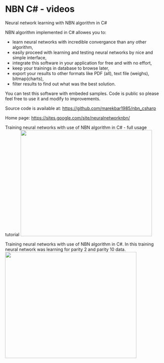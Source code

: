 # NBN C# - videos #

Neural network learning with NBN algorithm in C#

NBN algorithm implemented in C# allowes you to:
  * learn neural networks with incredible convergance than any other algorithm,
  * easily proceed with learning and testing neural networks by nice and simple interface,
  * integrate this software in your application for free and with no effort,
  * keep your trainings in database to browse later,
  * export your results to other formats like PDF (all), text file (weighs), bitmap(charts),
  * filter results to find out what was the best solution.

You can test this software with embeded samples. Code is public so please feel free to use it and modify to improvements.

Source code is available at: https://github.com/marekbar1985/nbn_csharp

Home page: https://sites.google.com/site/neuralnetworknbn/

Training neural networks with use of NBN algorithm in C# - full usage tutorial
<a href='http://www.youtube.com/watch?feature=player_embedded&v=JOFYWt2Eqs8' target='_blank'><img src='http://img.youtube.com/vi/JOFYWt2Eqs8/0.jpg' width='425' height=344 /></a>



Training neural networks with use of NBN algorithm in C#. In this training neural network was learning for parity 2 and parity 10 data.
<a href='http://www.youtube.com/watch?feature=player_embedded&v=HSupohcrig4' target='_blank'><img src='http://img.youtube.com/vi/HSupohcrig4/0.jpg' width='425' height=344 /></a>